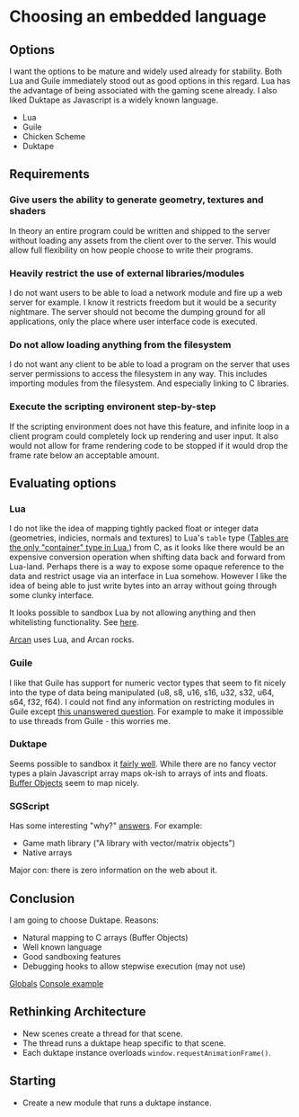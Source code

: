 # Choosing an embedded language

## Options

I want the options to be mature and widely used already for stability. Both Lua and Guile immediately stood out as good options in this regard. Lua has the advantage of being associated with the gaming scene already. I also liked Duktape as Javascript is a widely known language.

* Lua
* Guile
* Chicken Scheme
* Duktape

## Requirements

### Give users the ability to generate geometry, textures and shaders

In theory an entire program could be written and shipped to the server without loading any assets from the client over to the server. This would allow full flexibility on how people choose to write their programs.

### Heavily restrict the use of external libraries/modules

I do not want users to be able to load a network module and fire up a web server for example. I know it restricts freedom but it would be a security nightmare. The server should not become the dumping ground for all applications, only the place where user interface code is executed.

### Do not allow loading anything from the filesystem

I do not want any client to be able to load a program on the server that uses server permissions to access the filesystem in any way. This includes importing modules from the filesystem. And especially linking to C libraries.

### Execute the scripting environent step-by-step

If the scripting environment does not have this feature, and infinite loop in a client program could completely lock up rendering and user input. It also would not allow for frame rendering code to be stopped if it would drop the frame rate below an acceptable amount.

## Evaluating options

### Lua

I do not like the idea of mapping tightly packed float or integer data (geometries, indicies, normals and textures) to Lua's `table` type ([Tables are the only "container" type in Lua.](http://lua-users.org/wiki/TablesTutorial)) from C, as it looks like there would be an expensive conversion operation when shifting data back and forward from Lua-land. Perhaps there is a way to expose some opaque reference to the data and restrict usage via an interface in Lua somehow. However I like the idea of being able to just write bytes into an array without going through some clunky interface.

It looks possible to sandbox Lua by not allowing anything and then whitelisting functionality. See [here](http://lua-users.org/wiki/SandBoxes).

[Arcan](https://arcan-fe.com) uses Lua, and Arcan rocks.

### Guile

I like that Guile has support for numeric vector types that seem to fit nicely into the type of data being manipulated (u8, s8, u16, s16, u32, s32, u64, s64, f32, f64). I could not find any information on restricting modules in Guile except [this unanswered question](https://stackoverflow.com/questions/54640307/sandboxing-guile-by-deleting-unwanted-libraries). For example to make it impossible to use threads from Guile - this worries me.

### Duktape

Seems possible to sandbox it [fairly well](https://github.com/svaarala/duktape/blob/master/doc/sandboxing.rst). While there are no fancy vector types a plain Javascript array maps ok-ish to arrays of ints and floats. [Buffer Objects](https://duktape.org/guide.html#bufferobjects) seem to map nicely.

### SGScript

Has some interesting "why?" [answers](http://www.sgscript.org/docs/sgscript.docs/why-sgscript). For example:

* Game math library ("A library with vector/matrix objects")
* Native arrays

Major con: there is zero information on the web about it.

## Conclusion

I am going to choose Duktape. Reasons:

* Natural mapping to C arrays (Buffer Objects)
* Well known language
* Good sandboxing features
* Debugging hooks to allow stepwise execution (may not use)

[Globals](https://github.com/svaarala/duktape/blob/master/tests/api/test-set-global-object.c#L252)
[Console example](https://github.com/svaarala/duktape/blob/master/extras/console/duk_console.c)

## Rethinking Architecture

* New scenes create a thread for that scene.
* The thread runs a duktape heap specific to that scene.
* Each duktape instance overloads `window.requestAnimationFrame()`.

## Starting

* Create a new module that runs a duktape instance.

